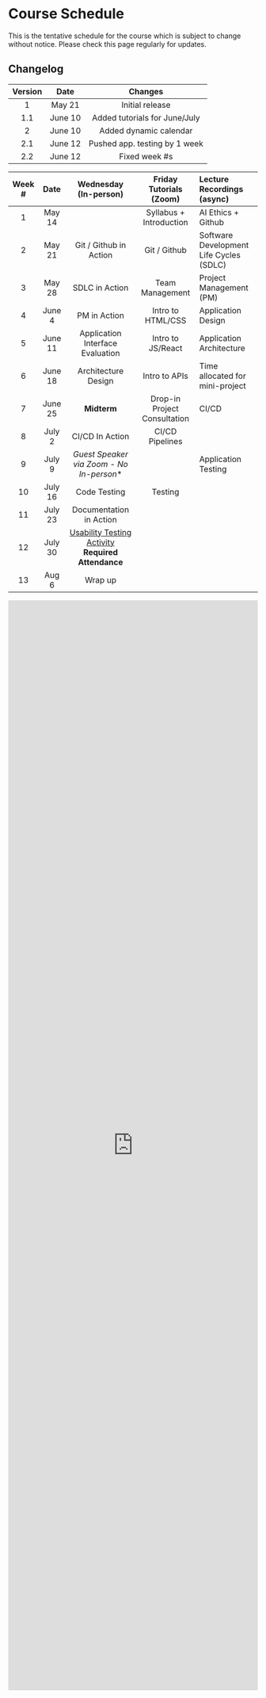 # Course Schedule

This is the tentative schedule for the course which is subject to change without notice. Please check this page regularly for updates.

## Changelog

| Version |  Date   |            Changes            |
| :-----: | :-----: | :---------------------------: |
|    1    | May 21  |        Initial release        |
|   1.1   | June 10 | Added tutorials for June/July |
|    2    | June 10 |    Added dynamic calendar     |
|   2.1   | June 12 | Pushed app. testing by 1 week |
|   2.2   | June 12 |         Fixed week #s         |


| **Week #** | **Date** |         **Wednesday (In-person)**          | **Friday Tutorials (Zoom)**  | **Lecture Recordings (async)**          |
| :--------: | :------: | :----------------------------------------: | :--------------------------: | :-------------------------------------- |
|     1      |  May 14  |                                            |   Syllabus + Introduction    | AI Ethics + Github                      |
|     2      |  May 21  |           Git / Github in Action           |         Git / Github         | Software Development Life Cycles (SDLC) |
|     3      |  May 28  |               SDLC in Action               |       Team Management        | Project Management (PM)                 |
|     4      |  June 4  |                PM in Action                |      Intro to HTML/CSS       | Application Design                      |
|     5      | June 11  |      Application Interface Evaluation      |      Intro to JS/React       | Application Architecture                |
|     6      | June 18  |            Architecture Design             |        Intro to APIs         | Time allocated for mini-project         |
|     7      | June 25  |                **Midterm**                 | Drop-in Project Consultation | CI/CD                                   |
|     8      |  July 2  |              CI/CD In Action               |       CI/CD Pipelines        |                                         |
|     9      |  July 9  | **Guest Speaker via Zoom* - No In-person** |                              | Application Testing                     |
|     10     | July 16  |                Code Testing                |           Testing            |                                         |
|     11     | July 23  |          Documentation in Action           |                              |                                         |
|     12     | July 30  |         [Usability Testing Activity](peer-testing.md) **Required Attendance**         |                              |                                         |
|     13     |  Aug 6   |                  Wrap up                   |                              |                                         |


<iframe 
  src="https://docs.google.com/spreadsheets/d/e/2PACX-1vQL763pIeY2ErG5boxRTc75Iqef4Gp7ngidH8cTZaChiLXX0-J-XNkhbMDGruNOI9TbFxKbW2L7fdV_/pubhtml?widget=true&headers=false" 
  width="100%" 
  height="2200" 
  style="border: none; overflow: hidden;" 
  scrolling="no">
</iframe>
